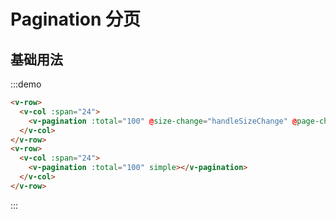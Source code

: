 # Pagination 分页

## 基础用法

:::demo 

```html
<v-row>
  <v-col :span="24">
    <v-pagination :total="100" @size-change="handleSizeChange" @page-change="handlePageChange"></v-pagination>
  </v-col>
</v-row>
<v-row>
  <v-col :span="24">
    <v-pagination :total="100" simple></v-pagination>
  </v-col>
</v-row>
```
:::

<script>
  import Row from '@/components/row';
  import Col from '@/components/col';
  import Pagination from '@/components/pagination';

  export default {
    components: {
      VRow: Row,
      VCol: Col,
      VPagination: Pagination,
    },
    methods: {
      handleSizeChange(val) {
        console.log(val);
      },
      handlePageChange(val) {
        console.log(val);
      },
    },
  };
</script>